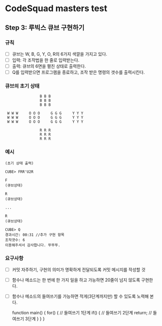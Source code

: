 # CodeSquad masters test 
## Step 3: 루빅스 큐브 구현하기
### 규칙
- [ ] 큐브는 W, B, G, Y, O, R의 6가지 색깔을 가지고 있다.
- [ ] 입력: 각 조작법을 한 줄로 입력받는다.
- [ ] 출력: 큐브의 6면을 펼친 상태로 출력한다.
- [ ] Q를 입력받으면 프로그램을 종료하고, 조작 받은 명령의 갯수를 출력시킨다.

### 큐브의 초기 상태
                    B B B  
                    B B B
                    B B B
    
     W W W     O O O     G G G     Y Y Y 
     W W W     O O O     G G G     Y Y Y 
     W W W     O O O     G G G     Y Y Y 
     
                    R R R 
                    R R R 
                    R R R 
                    
### 예시
    (초기 상태 출력)
    
    CUBE> FRR'U2R
    
    F
    (큐브상태)
    
    R
    (큐브상태)
    
    ...
    
    R
    (큐브상태)
    
    CUBE> Q
    경과시간: 00:31 //추가 구현 항목
    조작갯수: 6
    이용해주셔서 감사합니다. 뚜뚜뚜.

### 요구사항
- [ ] 커밋 자주하기, 구현의 의미가 명확하게 전달되도록 커밋 메시지를 작성할 것
- [ ] 함수나 메소드는 한 번에 한 가지 일을 하고 가능하면 20줄이 넘지 않도록 구현한다.
- [ ] 함수나 메소드의 들여쓰기를 가능하면 적게(3단계까지만) 할 수 있도록 노력해 본다.


    function main() {
          for() { // 들여쓰기 1단계
              if() { // 들여쓰기 2단계
                  return; // 들여쓰기 3단계
              }
          }
      }



